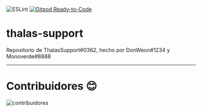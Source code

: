 ![ESLint](https://github.com/Monoverde888/thalas-support/workflows/ESLint/badge.svg?branch=master) [![Gitpod Ready-to-Code](https://img.shields.io/badge/Gitpod-Ready--to--Code-blue?logo=gitpod)](https://gitpod.io/from-referrer/)
# thalas-support
Repositorio de ThalasSupport#0362, hecho por DonWeon#1234 y Monoverde#8888

------------

# Contribuidores :blush:
![contribuidores](https://contributors-img.web.app/image?repo=Monoverde888/thalas-support)
